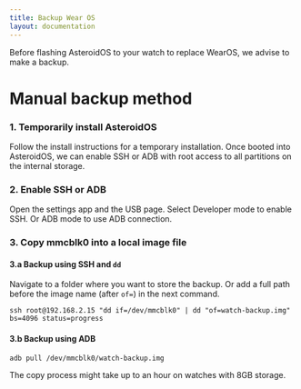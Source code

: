 ```yaml
---
title: Backup Wear OS
layout: documentation
---
```


Before flashing AsteroidOS to your watch to replace WearOS, we advise to make a backup.

# Manual backup method

### 1. Temporarily install AsteroidOS

Follow the install instructions for a temporary installation. Once booted into AsteroidOS, we can enable SSH or ADB with root access to all partitions on the internal storage.

### 2. Enable SSH or ADB

Open the settings app and the USB page. Select Developer mode to enable SSH. Or ADB mode to use ADB connection.

### 3. Copy mmcblk0 into a local image file

#### 3.a Backup using SSH and `dd`
Navigate to a folder where you want to store the backup. Or add a full path before the image name (after `of=`) in the next command.

    ssh root@192.168.2.15 "dd if=/dev/mmcblk0" | dd "of=watch-backup.img" bs=4096 status=progress

#### 3.b Backup using ADB

    adb pull /dev/mmcblk0/watch-backup.img

The copy process might take up to an hour on watches with 8GB storage.
